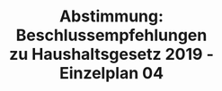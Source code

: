 ---
abstimmung:
  abstimmung: 1
  bundestagssitzung: 64
  legislaturperiode: 19
categories:
- Todo
data:
- title: Abstimmungsergebnis 20181121_1-data.pdf
  url: /res/2021-btw/abstimmungsergebnisse/20181121_1-data.pdf
- title: Abstimmungsergebnis 20181121_1_xls-data.xls
  url: /res/2021-btw/abstimmungsergebnisse/20181121_1_xls-data.xls
- title: Abstimmungsergebnis 20181121_1_xls-datacsv
  url: /res/2021-btw/abstimmungsergebnisse/csv/20181121_1_xls-datacsv
ergebnis:
  afd:
    enthaltung: 0
    gesamt: 92
    ja: 0
    nein: 77
    nichtabgegeben: 15
    ungueltig: 0
  bü90/gr:
    enthaltung: 0
    gesamt: 67
    ja: 0
    nein: 59
    nichtabgegeben: 8
    ungueltig: 0
  cdu/csu:
    enthaltung: 0
    gesamt: 246
    ja: 236
    nein: 0
    nichtabgegeben: 10
    ungueltig: 0
  die linke.:
    enthaltung: 0
    gesamt: 69
    ja: 0
    nein: 62
    nichtabgegeben: 7
    ungueltig: 0
  fdp:
    enthaltung: 0
    gesamt: 80
    ja: 0
    nein: 76
    nichtabgegeben: 4
    ungueltig: 0
  file: 20181121_1_xls-data.xls
  fraktionslos:
    enthaltung: 0
    gesamt: 2
    ja: 0
    nein: 1
    nichtabgegeben: 1
    ungueltig: 0
  spd:
    enthaltung: 0
    gesamt: 153
    ja: 146
    nein: 0
    nichtabgegeben: 7
    ungueltig: 0
layout: abstimmung
links:
- title: Link zu bundestag.de
  url: https://www.bundestag.de/parlament/plenum/abstimmung/abstimmung?id=556
preview: 'Deutscher Bundestag


  64. Sitzung des Deutschen Bundestages

  am Mittwoch, 21. November 2018


  Endgültiges Ergebnis der Namentlichen Abstimmung Nr. 1


  Beschlussempfehlungen des Haushaltsausschusses (8. Ausschuss)

  zu den Entwurf eines Gesetzes über die Feststellung des Bundeshaushaltsplans für
  das

  Haushaltsjahr 2019 (Haushaltsgesetz 2019) - betr. Epl. 04

  Drs. 19/3400, 19/3402, 19/4624, 19/4625 und 19/4626'
tags:
- Todo
title: 'Abstimmung: Beschlussempfehlungen zu Haushaltsgesetz 2019 - Einzelplan 04'
---